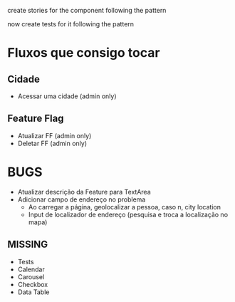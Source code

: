 create stories for the component following the pattern

now create tests for it following the pattern

# Fluxos que consigo tocar

## Cidade
- Acessar uma cidade (admin only)

## Feature Flag
- Atualizar FF (admin only)
- Deletar FF (admin only)

# BUGS
- Atualizar descrição da Feature para TextArea
- Adicionar campo de endereço no problema
  - Ao carregar a página, geolocalizar a pessoa, caso n, city location
  - Input de localizador de endereço (pesquisa e troca a localização no mapa)

## MISSING

- Tests
- Calendar
- Carousel
- Checkbox
- Data Table
